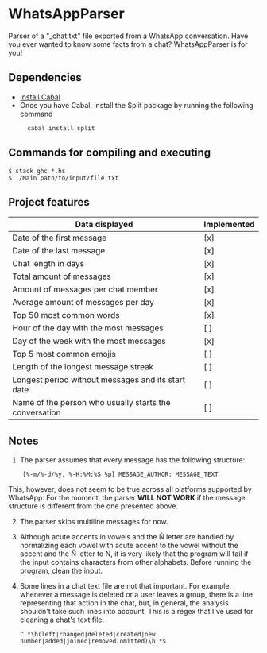 # WhatsAppParser

Parser of a "_chat.txt" file exported from a WhatsApp conversation. Have you ever wanted to know some facts from a chat? WhatsAppParser is for you!

## Dependencies

- [Install Cabal](https://www.haskell.org/cabal/index.html#install-upgrade)
- Once you have Cabal, install the Split package by running the following command
  ```
    cabal install split
  ```

## Commands for compiling and executing

```
$ stack ghc *.hs
$ ./Main path/to/input/file.txt
```

## Project features

| Data displayed                                                        | Implemented   |
| ----------------------------------------------------------------------|---------------|
| Date of the first message                                             | [x]           |
| Date of the last message                                              | [x]           |
| Chat length in days                                                   | [x]           |
| Total amount of messages                                              | [x]           |
| Amount of messages per chat member                                    | [x]           |
| Average amount of messages per day                                    | [x]           |
| Top 50 most common words                                              | [x]           |
| Hour of the day with the most messages                                | [ ]           |
| Day of the week with the most messages                                | [x]           |
| Top 5 most common emojis                                              | [ ]           |
| Length of the longest message streak                                  | [ ]           |
| Longest period without messages and its start date                    | [ ]           |
| Name of the person who usually starts the conversation                | [ ]           |

## Notes

1. The parser assumes that every message has the following structure:

```
    [%-m/%-d/%y, %-H:%M:%S %p] MESSAGE_AUTHOR: MESSAGE_TEXT
```

This, however, does not seem to be true across all platforms supported by WhatsApp. For the moment, the parser **WILL NOT WORK** if the message structure is different from the one presented above.

2. The parser skips multiline messages for now. 

3. Although acute accents in vowels and the Ñ letter are handled by normalizing each vowel with acute accent to the vowel without the accent and the Ñ letter to N, it is very likely that the program will fail if the input contains characters from other alphabets. Before running the program, clean the input.

4. Some lines in a chat text file are not that important. For example, whenever a message is deleted or a user leaves a group, there is a line representing that action in the chat, but, in general, the analysis shouldn't take such lines into account. This is a regex that I've used for cleaning a chat's text file.

    ```
    ^.*\b(left|changed|deleted|created|new number|added|joined|removed|omitted)\b.*$
    ```